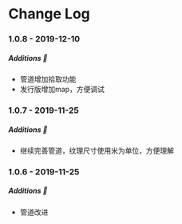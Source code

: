 Change Log
==========

### 1.0.8 - 2019-12-10

##### Additions :tada:
* 管道增加拾取功能
* 发行版增加map，方便调试

### 1.0.7 - 2019-11-25

##### Additions :tada:
* 继续完善管道，纹理尺寸使用米为单位，方便理解

### 1.0.6 - 2019-11-25

##### Additions :tada:
* 管道改进